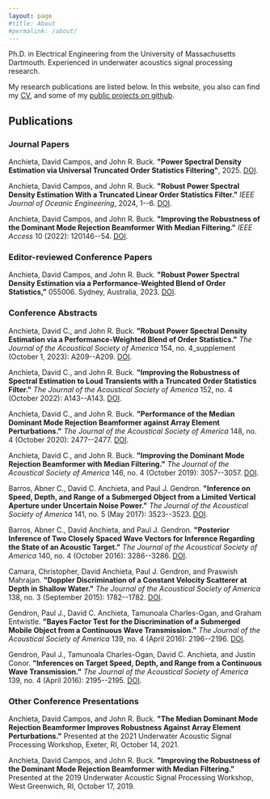```yaml
---
layout: page
#title: About
#permalink: /about/
---
```


Ph.D. in Electrical Engineering from the University of Massachusetts Dartmouth.
Experienced in underwater acoustics signal processing research.


My research publications are listed below.
In this website, you also can find my [CV](/cv/),
and some of my [public projects on
github](/projects/).

## Publications
### Journal Papers
Anchieta, David Campos, and John R. Buck. **"Power Spectral Density Estimation via Universal Truncated Order Statistics Filtering"**, 2025. [DOI](https://doi.org/10.48550/arXiv.2509.16359).

Anchieta, David Campos, and John R. Buck. **"Robust Power Spectral Density Estimation With a Truncated Linear Order Statistics Filter."** *IEEE Journal of Oceanic Engineering*, 2024, 1--6. [DOI](https://doi.org/10.1109/JOE.2024.3463700).

Anchieta, David Campos, and John R. Buck. **"Improving the Robustness of the Dominant Mode Rejection Beamformer With Median Filtering."** *IEEE Access* 10 (2022): 120146--54. [DOI](https://doi.org/10.1109/ACCESS.2022.3221954).

### Editor-reviewed Conference Papers

Anchieta, David Campos, and John R. Buck. **"Robust Power Spectral Density Estimation via a Performance-Weighted Blend of Order Statistics,"** 055006. Sydney, Australia, 2023. [DOI](https://doi.org/10.1121/2.0001849).

### Conference Abstracts
Anchieta, David C., and John R. Buck. **"Robust Power Spectral Density Estimation via a Performance-Weighted Blend of Order Statistics."** *The Journal of the Acoustical Society of America* 154, no. 4_supplement (October 1, 2023): A209--A209. [DOI](https://doi.org/10.1121/10.0023303).

Anchieta, David C., and John R. Buck. **"Improving the Robustness of Spectral Estimation to Loud Transients with a Truncated Order Statistics Filter."** *The Journal of the Acoustical Society of America* 152, no. 4 (October 2022): A143--A143. [DOI](https://doi.org/10.1121/10.0015832).

Anchieta, David C., and John R. Buck. **"Performance of the Median Dominant Mode Rejection Beamformer against Array Element Perturbations."** *The Journal of the Acoustical Society of America* 148, no. 4 (October 2020): 2477--2477. [DOI](https://doi.org/10.1121/1.5146864).

Anchieta, David C., and John R. Buck. **"Improving the Dominant Mode Rejection Beamformer with Median Filtering."** *The Journal of the Acoustical Society of America* 146, no. 4 (October 2019): 3057--3057. [DOI](https://doi.org/10.1121/1.5137606).

Barros, Abner C., David C. Anchieta, and Paul J. Gendron. **"Inference on Speed, Depth, and Range of a Submerged Object from a Limited Vertical Aperture under Uncertain Noise Power."** *The Journal of the Acoustical Society of America* 141, no. 5 (May 2017): 3523--3523. [DOI](https://doi.org/10.1121/1.4987420).

Barros, Abner C., David Anchieta, and Paul J. Gendron. **"Posterior Inference of Two Closely Spaced Wave Vectors for Inference Regarding the State of an Acoustic Target."** *The Journal of the Acoustical Society of America* 140, no. 4 (October 2016): 3286--3286. [DOI](https://doi.org/10.1121/1.4970443).

Camara, Christopher, David Anchieta, Paul J. Gendron, and Praswish Mahrajan. **"Doppler Discrimination of a Constant Velocity Scatterer at Depth in Shallow Water."** *The Journal of the Acoustical Society of America* 138, no. 3 (September 2015): 1782--1782. [DOI](https://doi.org/10.1121/1.4933645).

Gendron, Paul J., David C. Anchieta, Tamunoala Charles-Ogan, and Graham Entwistle. **"Bayes Factor Test for the Discrimination of a Submerged Mobile Object from a Continuous Wave Transmission."** *The Journal of the Acoustical Society of America* 139, no. 4 (April 2016): 2196--2196. [DOI](https://doi.org/10.1121/1.4950543).

Gendron, Paul J., Tamunoala Charles-Ogan, David C. Anchieta, and Justin Conor. **"Inferences on Target Speed, Depth, and Range from a Continuous Wave Transmission."** *The Journal of the Acoustical Society of America* 139, no. 4 (April 2016): 2195--2195. [DOI](https://doi.org/10.1121/1.4950538).

### Other Conference Presentations

Anchieta, David Campos, and John R. Buck. **"The Median Dominant Mode Rejection Beamformer Improves Robustness Against Array Element Perturbations."** Presented at the 2021 Underwater Acoustic Signal Processing Workshop, Exeter, RI, October 14, 2021.

Anchieta, David Campos, and John R. Buck. **"Improving the Robustness of the Dominant Mode Rejection Beamformer with Median Filtering."** Presented at the 2019 Underwater Acoustic Signal Processing Workshop, West Greenwich, RI, October 17, 2019.

